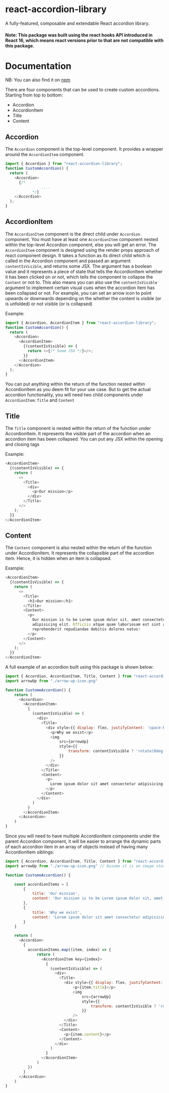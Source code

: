 # react-accordion-library

A fully-featured, composable and extendable React accordion library.

#### Note: This package was built using the react hooks API introduced in React 16, which means react versions prior to that are not compatible with this package.

# Documentation

NB: You can also find it on [npm](https://www.npmjs.com/package/react-accordion-library)

There are four components that can be used to create custom accordions. Starting from top to bottom:

- Accordion
- AccordionItem
- Title
- Content

## Accordion

The `Accordion` component is the top-level component. It provides a wrapper around the `AccordionItem` component.

```javascript
import { Accordion } from "react-accordion-library";
function CustomAccordion() {
  return (
    <Accordion>
      {/*
                ....
            */}
    </Accordion>
  );
}
```

## AccordionItem

The `AccordionItem` component is the direct child under `Accordion` component. You must have at least one `AccordionItem` component nested within the top-level Accordion component, else you will get an error.
The `AccordionItem` component is designed using the render props approach of react component design. It takes a function as its direct child which is called in the Accordion component and passed an argument `contentIsVisible`, and returns some JSX. The argument has a boolean value and it represents a piece of state that tells the AccordionItem whether it has been clicked on or not, which tells the component to collapse the `Content` or not to. This also means you can also use the `contentIsVisible` argument to implement certain visual cues when the accordion item has been collapsed or not. For example, you can set an arrow icon to point upwards or downwards depending on the whether the content is visible (or is unfolded) or not visible (or is collapsed)

Example:

```javascript
import { Accordion, AccordionItem } from "react-accordion-library";
function CustomAccordion() {
  return (
    <Accordion>
      <AccordionItem>
        {(contentIsVisible) => {
          return <>{/* Some JSX */}</>;
        }}
      </AccordionItem>
    </Accordion>
  );
}
```

You can put anything within the return of the function nested within AccordionItem as you deem fit for your use case. But to get the actual accordion functionality, you will need two child components under `AccordionItem`: `Title` and `Content`

## Title

The `Title` component is nested within the return of the function under AccordionItem. It represents the visible part of the accordion when an accordion item has been collapsed. You can put any JSX within the opening and closing tags

Example:

```javascript
<AccordionItem>
  {(contentIsVisible) => {
    return (
      <>
        <Title>
          <div>
            <p>Our mission</p>
          </div>
        </Title>
      </>
    );
  }}
</AccordionItem>
```

## Content

The `Content` component is also nested within the return of the function under AccordionItem. It represents the collapsible part of the accordion item. Hence, it is hidden when an item is collapsed.

Example:

```javascript
<AccordionItem>
  {(contentIsVisible) => {
    return (
      <>
        <Title>
          <h1>Our mission</h1>
        </Title>
        <Content>
          <p>
            Our mission is to be Lorem ipsum dolor sit, amet consectetur
            adipisicing elit. Officiis atque quam laboriosam est sint animi
            reprehenderit repudiandae debitis dolores natus!
          </p>
        </Content>
      </>
    );
  }}
</AccordionItem>
```

A full example of an accordion built using this package is shown below:

```javascript
import { Accordion, AccordionItem, Title, Content } from "react-accordion-library";
import arrowUp from "./arrow-up-icon.png"

function CustomeAccordion() {
    return (
      <Accordion>
        <AccordionItem>
          {
            (contentIsVisible) => (
              <div>
                <Title>
                  <div style={{ display: flex, justifyContent: 'space-between', alignItems: 'center' }}>
                    <p>Why we exist</p>
                    <img
                        src={arrowUp}
                        style={{
                            transform: contentIsVisible ? 'rotate(0deg)' : 'rotate(90deg)'  // Points downwards when the item is hidden
                        }}
                    />
                  </div>
                </Title>
                <Content>
                  <p>
                    Lorem ipsum dolor sit amet consectetur adipisicing elit. Ab numquam itaque veritatis cumque placeat laborum maiores optio quo at facilis! Eos, fuga maiores dolores labore qui corporis temporibus ad provident.
                  </p>
                </Content>
              </div>
            )
          }
        </AccordionItem>
      </Accordion>
    )
}
```

Since you will need to have multiple AccordionItem components under the parent Accordion component, it will be easier to arrange the dynamic parts of each accordion item in an array of objects instead of having many AccordionItem siblings:

```javascript
import { Accordion, AccordionItem, Title, Content } from "react-accordion-library";
import arrowUp from "./arrow-up-icon.png" // Assume it is an image stored in your project

function CustomeAccordion() {

    const accordionItems = [
        {
            title: 'Our mission',
            content: 'Our mission is to be Lorem ipsum dolor sit, amet consectetur adipisicing elit. Officiis atque quam laboriosam est sint animi reprehenderit repudiandae debitis dolores natus!'
        },
        {
            title: 'Why we exist',
            content: 'Lorem ipsum dolor sit amet consectetur adipisicing elit. Ab numquam itaque veritatis cumque placeat laborum maiores optio quo at facilis! Eos, fuga maiores dolores labore qui corporis temporibus ad provident.'
        }
    ]

    return (
      <Accordion>
        {
          accordionItems.map((item, index) => {
              return (
                <AccordionItem key={index}>
                  {
                    (contentIsVisible) => (
                      <div>
                        <Title>
                          <div style={{ display: flex, justifyContent: 'space-between', alignItems: 'center' }}>
                              <p>{item.title}</p>
                              <img
                                  src={arrowUp}
                                  style={{
                                      transform: contentIsVisible ? 'rotate(0deg)' : 'rotate(180deg)'  // Points downwards when the item is hidden (or when contentIsVisible is false)
                                  }}
                              />
                          </div>
                        </Title>
                        <Content>
                          <p>{item.content}</p>
                        </Content>
                      </div>
                    )
                  }
                </AccordionItem>
              )
          })
        }
      </Accordion>
    )
}
```
